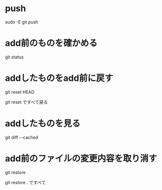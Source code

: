 # push
sudo -E git push

# add前のものを確かめる
git status

# addしたものをadd前に戻す
git reset HEAD <file-name>

git reset 
ですべて戻る

# addしたものを見る
git diff --cached

# add前のファイルの変更内容を取り消す
git restore <file-name>

git restore .
ですべて

